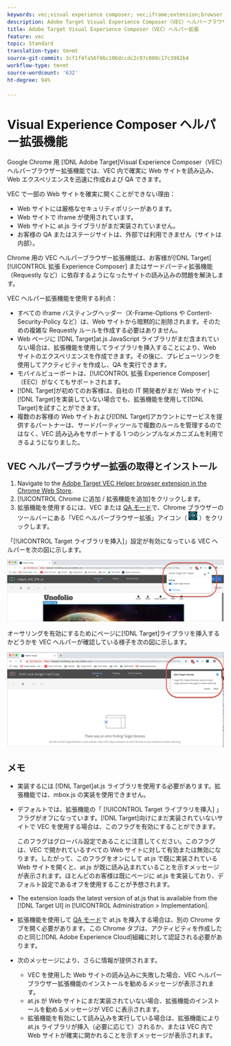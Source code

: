 ```yaml
---
keywords: vec;visual experience composer; vec;iframe;extension;browser
description: Adobe Target Visual Experience Composer（VEC）ヘルパーブラウザー拡張を使用して、VEC 内で確実に Web サイトを読み込み、エクスペリエンスを迅速に作成および QA する方法について説明します。
title: Adobe Target Visual Experience Composer（VEC）ヘルパー拡張
feature: vec
topic: Standard
translation-type: tm+mt
source-git-commit: 3cf1f4fa56f86c106dccdc2c97c080c17c3982b4
workflow-type: tm+mt
source-wordcount: '632'
ht-degree: 94%

---
```



# Visual Experience Composer ヘルパー拡張機能

Google Chrome 用 [!DNL Adobe Target]Visual Experience Composer（VEC）ヘルパーブラウザー拡張機能では、VEC 内で確実に Web サイトを読み込み、Web エクスペリエンスを迅速に作成および QA できます。

VEC で一部の Web サイトを確実に開くことができない理由：

* Web サイトには厳格なセキュリティポリシーがあります。
* Web サイトで iframe が使用されています。
* Web サイトに at.js ライブラリがまだ実装されていません。
* お客様の QA またはステージサイトは、外部では利用できません（サイトは内部）。

Chrome 用の VEC ヘルパーブラウザー拡張機能は、お客様が[!DNL Target][!UICONTROL 拡張 Experience Composer] またはサードパーティ拡張機能（Requestly など）に依存するようになったサイトの読み込みの問題を解決します。

VEC ヘルパー拡張機能を使用する利点：

* すべての iframe バスティングヘッダー（X-Frame-Options や Content-Security-Policy など）は、Web サイトから暗黙的に削除されます。そのための複雑な Requestly ルールを作成する必要はありません。
* Web ページに [!DNL Target]at.js JavaScript ライブラリがまだ含まれていない場合は、拡張機能を使用してライブラリを挿入することにより、Web サイトのエクスペリエンスを作成できます。その後に、プレビューリンクを使用してアクティビティを作成し、QA を実行できます。
* モバイルビューポートは、[!UICONTROL 拡張 Experience Composer] （EEC）がなくてもサポートされます。
* [!DNL Target]が初めてのお客様は、自社の IT 開発者がまだ Web サイトに[!DNL Target]を実装していない場合でも、拡張機能を使用して[!DNL Target]を試すことができます。
* 複数のお客様の Web サイトおよび[!DNL Target]アカウントにサービスを提供するパートナーは、サードパーティツールで複数のルールを管理するのではなく、VEC 読み込みをサポートする 1 つのシンプルなメカニズムを利用できるようになりました。

## VEC ヘルパーブラウザー拡張の取得とインストール

1. Navigate to the [Adobe Target VEC Helper browser extension in the Chrome Web Store](https://chrome.google.com/webstore/detail/adobe-target-vec-helper/ggjpideecfnbipkacplkhhaflkdjagak).
1. [!UICONTROL Chrome に追加 / 拡張機能を追加]をクリックします。
1. 拡張機能を使用するには、VEC または [QA モード](/help/c-activities/c-activity-qa/activity-qa.md)で、Chrome ブラウザーのツールバーにある「VEC ヘルパーブラウザー拡張」アイコン（ ![「VEC ヘルパー」アイコン](/help/c-experiences/c-visual-experience-composer/r-troubleshoot-composer/assets/vec-help-extension.png) ）をクリックします。

「[!UICONTROL Target ライブラリを挿入]」設定が有効になっている VEC ヘルパーを次の図に示します。

![VEC ヘルパー 1](/help/c-experiences/c-visual-experience-composer/r-troubleshoot-composer/assets/vec-help-extension-1.png)

オーサリングを有効にするためにページに[!DNL Target]ライブラリを挿入するかどうかを VEC ヘルパーが確認している様子を次の図に示します。

![VEC ヘルパー 2](/help/c-experiences/c-visual-experience-composer/r-troubleshoot-composer/assets/vec-helper.png)

## メモ

* 実装するには [!DNL Target]at.js ライブラリを使用する必要があります。拡張機能では、mbox.js の実装を使用できません。
* デフォルトでは、拡張機能の「 [!UICONTROL Target ライブラリを挿入] 」フラグがオフになっています。[!DNL Target]向けにまだ実装されていないサイトで VEC を使用する場合は、このフラグを有効にすることができます。

   このフラグはグローバル設定であることに注意してください。このフラグは、VEC で開かれているすべての Web サイトに対して有効または無効になります。したがって、このフラグをオンにして at.js で既に実装されている Web サイトを開くと、at.js が既に読み込まれていることを示すメッセージが表示されます。ほとんどのお客様は既にページに at.js を実装しており、デフォルト設定であるオフを使用することが予想されます。

* The extension loads the latest version of at.js that is available from the [!DNL Target UI] in [!UICONTROL Administration > Implementation].
* 拡張機能を使用して [QA モード](/help/c-activities/c-activity-qa/activity-qa.md)で at.js を挿入する場合は、別の Chrome タブを開く必要があります。この Chrome タブは、アクティビティを作成したのと同じ[!DNL Adobe Experience Cloud]組織に対して認証される必要があります。
* 次のメッセージにより、さらに情報が提供されます。

   * VEC を使用した Web サイトの読み込みに失敗した場合、VEC ヘルパーブラウザー拡張機能のインストールを勧めるメッセージが表示されます。
   * at.js が Web サイトにまだ実装されていない場合、拡張機能のインストールを勧めるメッセージが VEC に表示されます。
   * 拡張機能を有効にして読み込みを実行している場合は、拡張機能により at.js ライブラリが挿入（必要に応じて）されるか、または VEC 内で Web サイトが確実に開かれることを示すメッセージが表示されます。
